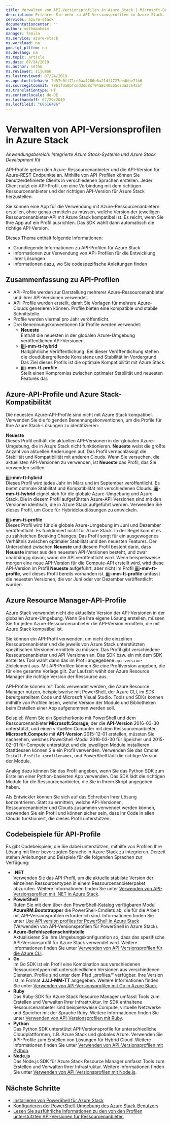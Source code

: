 ```yaml
---
title: Verwalten von API-Versionsprofilen in Azure Stack | Microsoft-Dokumentation
description: Erfahren Sie mehr zu API-Versionsprofilen in Azure Stack.
services: azure-stack
documentationcenter: ''
author: sethmanheim
manager: femila
ms.service: azure-stack
ms.workload: na
pms.tgt_pltfrm: na
ms.devlang: na
ms.topic: article
ms.date: 07/24/2019
ms.author: sethm
ms.reviewer: sijuman
ms.lastreviewed: 07/24/2019
ms.openlocfilehash: 2d57c0ff71cd0aa4280e6a21df4727ee4bbe7fb6
ms.sourcegitcommit: 7961fda0bfcdd3db8cf94a8c405b5c23a23643af
ms.translationtype: HT
ms.contentlocale: de-DE
ms.lasthandoff: 07/29/2019
ms.locfileid: "68616486"
---
```

# <a name="manage-api-version-profiles-in-azure-stack"></a>Verwalten von API-Versionsprofilen in Azure Stack

*Anwendungsbereich: Integrierte Azure Stack-Systeme und Azure Stack Development Kit*

API-Profile geben den Azure-Ressourcenanbieter und die API-Version für Azure-REST-Endpunkte an. Mithilfe von API-Profilen können Sie benutzerdefinierte Clients in verschiedenen Sprachen erstellen. Jeder Client nutzt ein API-Profil, um eine Verbindung mit dem richtigen Ressourcenanbieter und der richtigen API-Version für Azure Stack herzustellen.

Sie können eine App für die Verwendung mit Azure-Ressourcenanbietern erstellen, ohne genau ermitteln zu müssen, welche Version der jeweiligen Ressourcenanbieter-API mit Azure Stack kompatibel ist. Es reicht, wenn Sie Ihre App auf ein Profil ausrichten. Das SDK wählt dann automatisch die richtige API-Version.

Dieses Thema enthält folgende Informationen:

 - Grundlegende Informationen zu API-Profilen für Azure Stack
 - Informationen zur Verwendung von API-Profilen für die Entwicklung Ihrer Lösungen
 - Informationen dazu, wo Sie codespezifische Anleitungen finden

## <a name="summary-of-api-profiles"></a>Zusammenfassung zu API-Profilen

- API-Profile werden zur Darstellung mehrerer Azure-Ressourcenanbieter und ihrer API-Versionen verwendet.
- API-Profile wurden erstellt, damit Sie Vorlagen für mehrere Azure-Clouds generieren können. Profile bieten eine kompatible und stabile Schnittstelle.
- Profile werden viermal pro Jahr veröffentlicht.
- Drei Benennungskonventionen für Profile werden verwendet:
    - **Neueste**  
        Enthält die neuesten in der globalen Azure-Umgebung veröffentlichen API-Versionen.
    - **jjjj-mm-tt-hybrid**  
    Halbjährliche Veröffentlichung. Bei dieser Veröffentlichung stehen die cloudübergreifende Konsistenz und Stabilität im Vordergrund. Das Ziel dieses Profils ist die optimale Kompatibilität mit Azure Stack.
    - **jjjj-mm-tt-profile** <br>
    Stellt einen Kompromiss zwischen optimaler Stabilität und neuesten Features dar.

## <a name="azure-api-profiles-and-azure-stack-compatibility"></a>Azure-API-Profile und Azure Stack-Kompatibilität

Die neuesten Azure-API-Profile sind nicht mit Azure Stack kompatibel. Verwenden Sie die folgenden Benennungskonventionen, um die Profile für Ihre Azure Stack-Lösungen zu identifizieren:

**Neueste**  
Dieses Profil enthält die aktuellen API-Versionen in der globalen Azure-Umgebung, die in Azure Stack nicht funktionieren. **Neueste** weist die größte Anzahl von aktuellen Änderungen auf. Das Profil vernachlässigt die Stabilität und Kompatibilität mit anderen Clouds. Wenn Sie versuchen, die aktuellsten API-Versionen zu verwenden, ist **Neueste** das Profil, das Sie verwenden sollten.

**jjjj-mm-tt-hybrid**  
Dieses Profil wird jedes Jahr im März und im September veröffentlicht. Es bietet optimale Stabilität und Kompatibilität mit verschiedenen Clouds. **jjjj-mm-tt-hybrid** eignet sich für die globale Azure-Umgebung und Azure Stack. Die in diesem Profil aufgeführten Azure-API-Versionen sind mit den Versionen identisch, die in Azure Stack aufgeführt werden. Verwenden Sie dieses Profil, um Code für Hybridcloudlösungen zu entwickeln.

**jjjj-mm-tt-profile**  
Dieses Profil wird für die globale Azure-Umgebung im Juni und Dezember veröffentlicht. Es funktioniert nicht für Azure Stack. In der Regel kommt es zu zahlreichen Breaking Changes. Das Profil sorgt für ein ausgewogenes Verhältnis zwischen optimaler Stabilität und den neuesten Features. Der Unterschied zwischen **Neueste** und diesem Profil besteht darin, dass **Neueste** immer aus den neuesten API-Versionen besteht, und zwar unabhängig davon, wann die API veröffentlicht wird. Wenn beispielsweise morgen eine neue API-Version für die Compute-API erstellt wird, wird diese API-Version im Profil **Neueste** aufgeführt, aber nicht im Profil **jjjj-mm-tt-profile**, weil dieses Profil bereits vorhanden ist. **jjjj-mm-tt-profile** umfasst die neuesten Versionen, die vor Juni oder vor Dezember veröffentlicht wurden.

## <a name="azure-resource-manager-api-profiles"></a>Azure Resource Manager-API-Profile

Azure Stack verwendet nicht die aktuellste Version der API-Versionen in der globalen Azure-Umgebung. Wenn Sie Ihre eigene Lösung erstellen, müssen Sie für jeden Azure-Ressourcenanbieter die API-Version ermitteln, die mit Azure Stack kompatibel ist.

Sie können ein API-Profil verwenden, um nicht die einzelnen Ressourcenanbieter und die jeweils von Azure Stack unterstützten spezifischen Versionen ermitteln zu müssen. Das Profil gibt verschiedene Ressourcenanbieter und API-Versionen an. Das SDK bzw. ein mit dem SDK erstelltes Tool wählt dann das im Profil angegebene `api-version`-Zielelement aus. Mit API-Profilen können Sie eine Profilversion angeben, die für eine gesamte Vorlage gilt. Zur Laufzeit wählt der Azure Resource Manager die richtige Version der Ressource aus.

API-Profile können mit Tools verwendet werden, die Azure Resource Manager nutzen, beispielsweise mit PowerShell, der Azure CLI, im SDK bereitgestelltem Code und Microsoft Visual Studio. Tools und SDKs können mithilfe von Profilen lesen, welche Version der Module und Bibliotheken beim Erstellen einer App aufgenommen werden soll.

Beispiel: Wenn Sie ein Speicherkonto mit PowerShell und dem Ressourcenanbieter **Microsoft.Storage**, der die **API-Version** 2016-03-30 unterstützt, und einen virtuellen Computer mit dem Ressourcenanbieter **Microsoft.Compute** mit **API-Version** 2015-12-01 erstellen, müssten Sie nachsehen, welches PowerShell-Modul 2016-03-30 für Speicher und 2015-02-01 für Compute unterstützt und die jeweiligen Module installieren. Stattdessen können Sie ein Profil verwenden. Verwenden Sie das Cmdlet `Install-Profile <profilename>`, und PowerShell lädt die richtige Version der Module.

Analog dazu können Sie das Profil angeben, wenn Sie das Python SDK zum Erstellen einer Python-basierten App verwenden. Das SDK lädt die richtigen Module für die Ressourcenanbieter, die Sie in Ihrem Skript angegeben haben.

Als Entwickler können Sie sich auf das Schreiben Ihrer Lösung konzentrieren. Statt zu ermitteln, welche API-Versionen, Ressourcenanbieter und Clouds zusammen verwendet werden können, verwenden Sie ein Profil und können sicher sein, dass Ihr Code in allen Clouds funktioniert, die dieses Profil unterstützen.

## <a name="api-profile-code-samples"></a>Codebeispiele für API-Profile

Es gibt Codebeispiele, die Sie dabei unterstützen, mithilfe von Profilen Ihre Lösung mit Ihrer bevorzugten Sprache in Azure Stack zu integrieren. Derzeit stehen Anleitungen und Beispiele für die folgenden Sprachen zur Verfügung:

- **.NET** <br>
Verwenden Sie das API-Profil, um die aktuelle stabilste Version der einzelnen Ressourcentypen in einem Ressourcenanbieterpaket abzurufen. Weitere Informationen finden Sie unter [Verwenden von API-Versionsprofilen mit .NET in Azure Stack](azure-stack-version-profiles-net.md).
- **PowerShell**  
Rufen Sie mit dem über den PowerShell-Katalog verfügbaren Modul **AzureRM.Bootstrapper** die PowerShell-Cmdlets ab, die für die Arbeit mit API-Versionsprofilen erforderlich sind. Informationen finden Sie unter [Use API version profiles for PowerShell in Azure Stack](azure-stack-version-profiles-powershell.md) (Verwenden von API-Versionsprofilen für PowerShell in Azure Stack).
- **Azure-Befehlszeilenschnittstelle**  
Aktualisieren Sie Ihre Umgebungskonfiguration so, dass das spezifische API-Versionsprofil für Azure Stack verwendet wird. Weitere Informationen finden Sie unter [Verwenden von API-Versionsprofilen für die Azure CLI](azure-stack-version-profiles-azurecli2.md).
- **Go**  
Im Go SDK ist ein Profil eine Kombination aus verschiedenen Ressourcentypen mit unterschiedlichen Versionen aus verschiedenen Diensten. Profile sind unter dem Pfad „profiles/“ verfügbar. Ihre Version ist im Format **JJJJ-MM-TT** angegeben. Weitere Informationen finden Sie unter [Verwenden von API-Versionsprofilen mit Go in Azure Stack](azure-stack-version-profiles-go.md).
- **Ruby**  
Das Ruby-SDK für Azure Stack Resource Manager umfasst Tools zum Erstellen und Verwalten Ihrer Infrastruktur. Im SDK enthaltene Ressourcenanbieter sind beispielsweise Compute, virtuelle Netzwerke und Speicher mit der Sprache Ruby. Weitere Informationen finden Sie unter [Verwenden von API-Versionsprofilen mit Ruby](azure-stack-version-profiles-ruby.md).
- **Python**  
Das Python SDK unterstützt API-Versionsprofile für unterschiedliche Cloudplattformen, z.B. Azure Stack und globales Azure. Verwenden Sie API-Profile zum Erstellen von Lösungen für Hybrid Cloud. Weitere Informationen finden Sie unter [Verwenden von API-Versionsprofilen mit Python](azure-stack-version-profiles-python.md).
- **Node.js**  
Das Node.js SDK für Azure Stack Resource Manager umfasst Tools zum Erstellen und Verwalten Ihrer Infrastruktur. Weitere Informationen finden Sie unter [Verwenden von API-Versionsprofilen mit Node.js](azure-stack-version-profile-nodejs.md).

## <a name="next-steps"></a>Nächste Schritte

* [Installieren von PowerShell für Azure Stack](../operator/azure-stack-powershell-install.md)
* [Konfigurieren der PowerShell-Umgebung des Azure Stack-Benutzers](azure-stack-powershell-configure-user.md)
* [Lesen Sie ausführliche Informationen zu den von den Profilen unterstützten API-Versionen für Ressourcenanbieter.](azure-stack-profiles-azure-resource-manager-versions.md)
